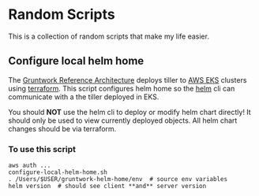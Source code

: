 # Random Scripts
This is a collection of random scripts that make my life easier.

## Configure local helm home
The [Gruntwork Reference Architecture](https://gruntwork.io/reference-architecture/) deploys tiller to [AWS EKS](https://aws.amazon.com/eks/) clusters 
using [terraform](https://www.terraform.io/). This script configures helm home so the [helm](https://github.com/helm/helm) cli can communicate 
with a the tiller deployed in EKS.

You should **NOT** use the helm cli to deploy or modify helm chart directly! It should only be used to view currently deployed objects.
All helm chart changes should be via terraform.

### To use this script
```
aws auth ...
configure-local-helm-home.sh
. /Users/$USER/gruntwork-helm-home/env  # source env variables
helm version  # should see client **and** server version
```
